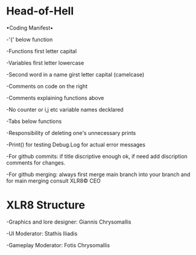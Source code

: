 # Head-of-Hell
•Coding Manifest•

-'{' below function

-Functions first letter capital

-Variables first letter lowercase

-Second word in a name girst letter capital (camelcase)

-Comments on code on the right

-Comments explaining functions above

-No counter or i,j etc variable names decklared

-Tabs below functions

-Responsibility of deleting one's unnecessary prints

-Print() for testing Debug.Log for actual error messages

-For github commits: if title discriptive enough ok, if need add discription comments for changes.

-For github merging: always first merge main branch into your branch and for main merging consult XLR8© CEO


# XLR8 Structure

-Graphics and lore designer: Giannis Chrysomallis

-UI Moderator: Stathis Iliadis

-Gameplay Moderator: Fotis Chrysomallis
